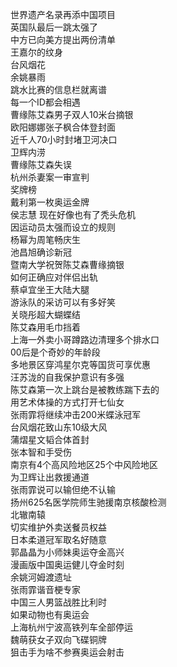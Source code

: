 世界遗产名录再添中国项目  
英国队最后一跳太强了  
中方已向美方提出两份清单  
王嘉尔的纹身  
台风烟花  
余姚暴雨  
跳水比赛的信息栏就离谱  
每一个ID都会相遇  
曹缘陈艾森男子双人10米台摘银  
欧阳娜娜张子枫合体登封面  
近千人70小时封堵卫河决口  
卫辉内涝  
曹缘陈艾森失误  
杭州杀妻案一审宣判  
奖牌榜  
戴利第一枚奥运金牌  
侯志慧 现在好像也有了秃头危机  
因运动员太强而设立的规则  
杨幂为周笔畅庆生  
池昌旭确诊新冠  
暨南大学祝贺陈艾森曹缘摘银  
如何正确应对伴侣出轨  
蔡卓宜坐王大陆大腿  
游泳队的采访可以有多好笑  
关晓彤超大蝴蝶结  
陈艾森用毛巾挡着  
上海一外卖小哥蹲路边清理多个排水口  
00后是个奇妙的年龄段  
多地景区穿鸿星尔克等国货可享优惠  
汪苏泷的自我保护意识有多强  
陈艾森第一次上跳台是被教练踹下去的  
用艺术体操的方式打开七仙女  
张雨霏将继续冲击200米蝶泳冠军  
台风烟花致山东10级大风  
蒲熠星文韬合体首封  
张本智和手受伤  
南京有4个高风险地区25个中风险地区  
为卫辉让出救援通道  
张雨霏说可以输但绝不认输  
扬州625名医学院师生驰援南京核酸检测  
北辙南辕  
切实维护外卖送餐员权益  
日本柔道冠军取名好随意  
郭晶晶为小师妹奥运夺金高兴  
漫画版中国奥运健儿夺金时刻  
余姚河姆渡遗址  
张雨霏谐音梗专家  
中国三人男篮战胜比利时  
如果动物也有奥运会  
上海杭州宁波高铁列车全部停运  
魏萌获女子双向飞碟铜牌  
狙击手为啥不参赛奥运会射击  
